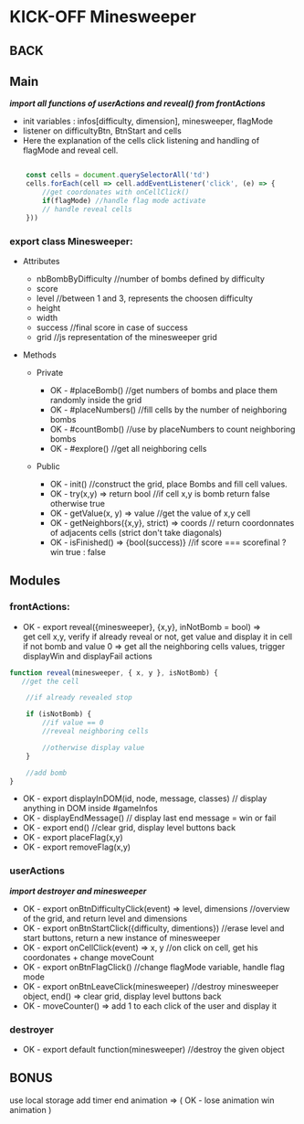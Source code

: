 # KICK-OFF Minesweeper 


## BACK

## Main

***import all functions of userActions and reveal() from frontActions***

- init variables : infos[difficulty, dimension], minesweeper, flagMode
- listener on difficultyBtn, BtnStart and cells
- Here the explanation of the cells click listening and handling of flagMode and reveal cell. 
```js

    const cells = document.querySelectorAll('td')
    cells.forEach(cell => cell.addEventListener('click', (e) => {
        //get coordonates with onCellClick()
        if(flagMode) //handle flag mode activate
        // handle reveal cells 
    }))

```

### export class Minesweeper:

- Attributes
  
    - nbBombByDifficulty //number of bombs defined by difficulty
    - score
    - level   //between 1 and 3, represents the choosen difficulty
    - height  
    - width
    - success     //final score in case of success
    - grid    //js representation of the minesweeper grid 
  
- Methods
  
  - Private
    - OK - #placeBomb()     //get numbers of bombs and place them randomly inside the grid
    - OK - #placeNumbers()   //fill cells by the number of neighboring bombs
    - OK - #countBomb()      //use by placeNumbers to count neighboring bombs
    - OK - #explore()       //get all neighboring cells
  
  - Public
    - OK - init()   //construct the grid, place Bombs and fill cell values.
    - OK - try(x,y) => return bool  //if cell x,y is bomb return false otherwise true
    - OK - getValue(x, y) => value  //get the value of x,y cell
    - OK - getNeighbors({x,y}, strict) => coords  // return coordonnates of adjacents cells (strict don't take diagonals)
    - OK - isFinished() => {bool(success)}  //if score === scorefinal ? win true : false

## Modules

### frontActions:

  - OK - export reveal({minesweeper}, {x,y}, inNotBomb = bool) =>  
      get cell x,y, 
      verify if already reveal or not, 
      get value and display it in cell if not bomb and value 0 => get all the neighboring cells values,
      trigger displayWin and displayFail actions 

```js
function reveal(minesweeper, { x, y }, isNotBomb) {
   //get the cell

    //if already revealed stop 

    if (isNotBomb) {
        //if value == 0 
        //reveal neighboring cells 

        //otherwise display value
    }

    //add bomb
}

```
  - OK - export displayInDOM(id, node, message, classes) // display anything in DOM inside #gameInfos
  - OK - displayEndMessage() // display last end message = win or fail
  - OK - export end()   //clear grid, display level buttons back
  - OK - export placeFlag(x,y)
  - OK - export removeFlag(x,y)
  
### userActions

***import destroyer and minesweeper***

- OK - export onBtnDifficultyClick(event) => level, dimensions //overview of the grid, and return level and dimensions
- OK - export onBtnStartClick({difficulty, dimentions})    //erase level and start buttons, return a new instance of minesweeper
- OK - export onCellClick(event) => x, y    //on click on cell, get his coordonates + change moveCount
- OK - export onBtnFlagClick()    //change flagMode variable, handle flag mode
- OK - export onBtnLeaveClick(minesweeper)    //destroy minesweeper object, end() => clear grid, display level buttons back
- OK - moveCounter() => add 1 to each click of the user and display it
### destroyer

- OK - export default function(minesweeper)  //destroy the given object 
  
## BONUS

use local storage
add timer
end animation => (
  OK - lose animation
  win animation
)
    